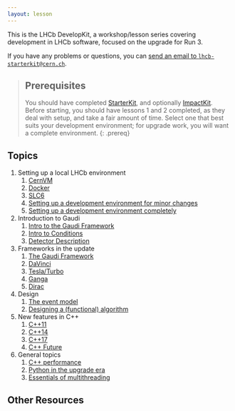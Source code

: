 ```yaml
---
layout: lesson
---
```


This is the LHCb DevelopKit, a workshop/lesson series covering development in LHCb software, focused on the upgrade for Run 3.

If you have any problems or questions, you can [send an email to
`lhcb-starterkit@cern.ch`](mailto:lhcb-starterkit@cern.ch).

> ## Prerequisites
>
> You should have completed [StarterKit](https://lhcb.github.io/first-analysis-steps/), and optionally [ImpactKit](https://lhcb.github.io/second-analysis-steps/). Before starting, you should have lessons 1 and 2 completed, as they deal with setup, and take a fair amount of time. Select one that best suits your development environment; for upgrade work, you will want a complete environment.
{: .prereq}

## Topics

1. Setting up a local LHCb environment
    1. [CernVM](01a-cernvm)
    2. [Docker](01b-docker)
    3. [SLC6](01c-sl6)
    1. [Setting up a development environment for minor changes](01d-setupsimple)
    2. [Setting up a development environment completely](01e-setupcomplete)
2. Introduction to Gaudi
    1. [Intro to the Gaudi Framework](02a-gaudi-intro)
    2. [Intro to Conditions](02b-conditions)
    3. [Detector Description](02c-detectordesc)
3. Frameworks in the update
    1. [The Gaudi Framework](03a-gaudi)
    2. [DaVinci](03b-davinci)
    3. [Tesla/Turbo](03c-tesla)
    4. [Ganga](03d-ganga)
    5. [Dirac](03e-dirac)
4. Design
    1. [The event model](04a-event)
    2. [Designing a (functional) algorithm](04b-algo)
5. New features in C++
    1. [C++11](05a-cpp11)
    1. [C++14](05b-cpp14)
    1. [C++17](05c-cpp17)
    4. [C++ Future](05d-cppfuture)
6. General topics
    1. [C++ performance](06a-perf)
    2. [Python in the upgrade era](06b-python)
    3. [Essentials of multithreading](06c-multi)

## Other Resources

